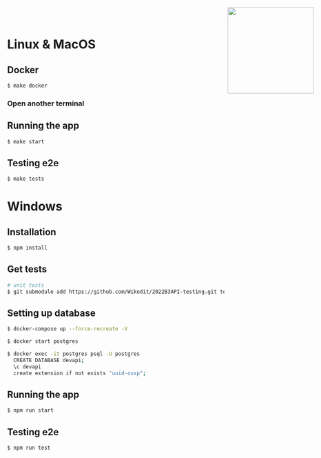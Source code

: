 <img src="logo.png" style="width: 200px; float: right; position: absolute; right: 0; top: 20px; margin-right: 20px;"/>

# Linux & MacOS

## Docker

```bash
$ make docker
```

### Open another terminal

## Running the app

```bash
$ make start

```

## Testing e2e

```bash
$ make tests
```

# Windows

## Installation

```bash
$ npm install
```

## Get tests

```bash
# unit tests
$ git submodule add https://github.com/Wikodit/2022B3API-testing.git test/

```

## Setting up database

```bash
$ docker-compose up --force-recreate -V

$ docker start postgres

$ docker exec -it postgres psql -U postgres
  CREATE DATABASE devapi;
  \c devapi
  create extension if not exists "uuid-ossp";
```

## Running the app

```bash
$ npm run start

```

## Testing e2e

```bash
$ npm run test
```
